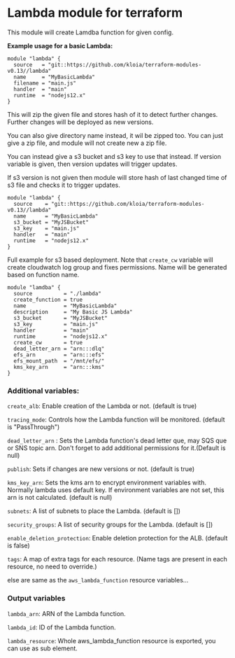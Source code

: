 <h1>Lambda module for terraform</h1>

This module will create Lamdba function for given config.

**Example usage for a basic Lambda:**

```hcl
module "lambda" {
  source   = "git::https://github.com/kloia/terraform-modules-v0.13//lambda"
  name     = "MyBasicLambda"
  filename = "main.js"
  handler  = "main"
  runtime  = "nodejs12.x"
}
```

This will zip the given file and stores hash of it to detect further changes. Further changes will be deployed as new versions.

You can also give directory name instead, it wil be zipped too. You can just give a zip file, and module will not create new a zip file.

You can instead give a s3 bucket and s3 key to use that instead. If version variable is given, then version updates will trigger updates. 

If s3 version is not given then module will store hash of last changed time of s3 file and checks it to trigger updates.

```hcl
module "lambda" {
  source    = "git::https://github.com/kloia/terraform-modules-v0.13//lambda"
  name      = "MyBasicLambda"
  s3_bucket = "MyJSBucket"
  s3_key    = "main.js"
  handler   = "main"
  runtime   = "nodejs12.x"
}
```

Full example for s3 based deployment. Note that `create_cw` variable will create cloudwatch log group and fixes permissions. Name will be generated based on function name.

```hcl
module "lamdba" {
  source          = "./lambda"
  create_function = true
  name            = "MyBasicLambda"
  description     = "My Basic JS Lambda"
  s3_bucket       = "MyJSBucket"
  s3_key          = "main.js"
  handler         = "main"
  runtime         = "nodejs12.x"
  create_cw       = true
  dead_letter_arn = "arn:::dlq"
  efs_arn         = "arn:::efs"
  efs_mount_path  = "/mnt/efs/"
  kms_key_arn     = "arn:::kms"
}

```
<h3>Additional variables:</h3>

`create_alb`: Enable creation of the Lambda or not. (default is true)

`tracing_mode`: Controls how the Lambda function will be monitored. (default is "PassThrough")

`dead_letter_arn` : Sets the Lambda function's dead letter que, may SQS que or SNS topic arn. Don't forget to add additional permissions for it.(Default is null)

`publish`: Sets if changes are new versions or not. (default is true)

`kms_key_arn`: Sets the kms arn to encrypt environment variables with. Normally lambda uses default key. If environment variables are not set, this arn is not calculated. (default is null)

`subnets`: A list of subnets to place the Lambda. (default is [])

`security_groups`: A list of security groups for the Lambda. (default is [])

`enable_deletion_protection`: Enable deletion protection for the ALB. (default is false)

`tags`: A map of extra tags for each resource. (Name tags are present in each resource, no need to override.)

else are same as the `aws_lambda_function` resource variables...

<h3>Output variables</h3>

`lambda_arn`: ARN of the Lambda function.

`lambda_id`: ID of the Lambda function.

`lambda_resource`: Whole aws_lambda_function resource is exported, you can use as sub element.